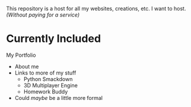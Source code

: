 This repository is a host for all my websites, creations, etc. I want to host. *(Without paying for a service)*

# Currently Included
My Portfolio
- About me
- Links to more of my stuff
  - Python Smackdown
  - 3D Multiplayer Engine
  - Homework Buddy
- Could *maybe* be a little more formal
